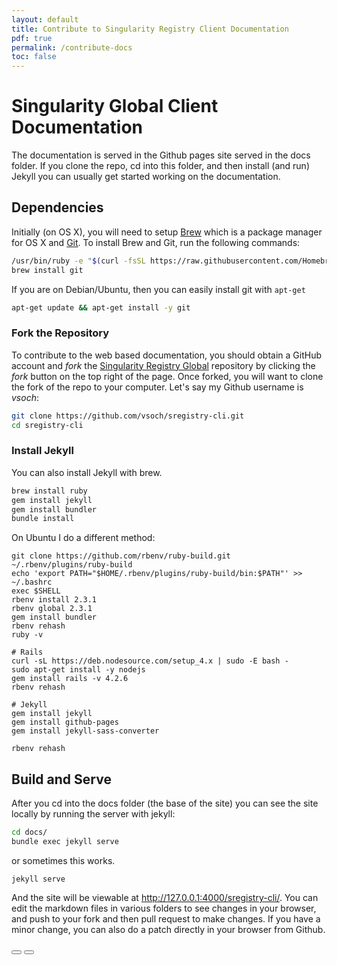 ```yaml
---
layout: default
title: Contribute to Singularity Registry Client Documentation
pdf: true
permalink: /contribute-docs
toc: false
---
```


# Singularity Global Client Documentation

The documentation is served in the Github pages site served in the docs folder.
If you clone the repo, cd into this folder, and then install (and run) Jekyll you
can usually get started working on the documentation.


## Dependencies
Initially (on OS X), you will need to setup [Brew](http://brew.sh/) which is a package manager for OS X and [Git](https://git-scm.com/). To install Brew and Git, run the following commands:

```bash
/usr/bin/ruby -e "$(curl -fsSL https://raw.githubusercontent.com/Homebrew/install/master/install)"
brew install git
```
If you are on Debian/Ubuntu, then you can easily install git with `apt-get`

```bash
apt-get update && apt-get install -y git
```

### Fork the Repository
To contribute to the web based documentation, you should obtain a GitHub account and *fork* the <a href="https://github.com/singularityhub/sregistry-cli/" target="_blank">Singularity Registry Global</a> repository by clicking the *fork* button on the top right of the page. Once forked, you will want to clone the fork of the repo to your computer. Let's say my Github username is *vsoch*:

```bash
git clone https://github.com/vsoch/sregistry-cli.git
cd sregistry-cli
```

### Install Jekyll
You can also install Jekyll with brew.

```bash
brew install ruby
gem install jekyll
gem install bundler
bundle install
```
On Ubuntu I do a different method:

```
git clone https://github.com/rbenv/ruby-build.git ~/.rbenv/plugins/ruby-build
echo 'export PATH="$HOME/.rbenv/plugins/ruby-build/bin:$PATH"' >> ~/.bashrc
exec $SHELL
rbenv install 2.3.1
rbenv global 2.3.1
gem install bundler
rbenv rehash
ruby -v

# Rails
curl -sL https://deb.nodesource.com/setup_4.x | sudo -E bash -
sudo apt-get install -y nodejs
gem install rails -v 4.2.6
rbenv rehash

# Jekyll
gem install jekyll
gem install github-pages
gem install jekyll-sass-converter

rbenv rehash
```

## Build and Serve
After you cd into the docs folder (the base of the site) you can see the site locally by running the server with jekyll:

```bash
cd docs/
bundle exec jekyll serve
```

or sometimes this works.

```
jekyll serve
```

And the site will be viewable at <a href="http://127.0.0.1:4000/sregistry-cli/" target="_blank">http://127.0.0.1:4000/sregistry-cli/</a>. You can edit the markdown files in various folders to see changes in your browser, and push to your fork and then pull request to make changes. If you have a minor change, you can also do a patch directly in your browser from Github.

<div>
    <a href="/sregistry-cli/"><button class="previous-button btn btn-primary"><i class="fa fa-chevron-left"></i> </button></a>
    <a href="/sregistry-cli/contribute-client.html"><button class="next-button btn btn-primary"><i class="fa fa-chevron-right"></i> </button></a>
</div><br>

